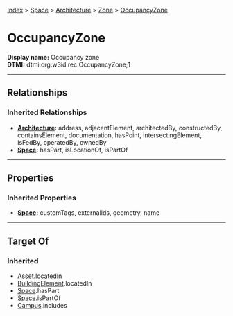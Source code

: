 [Index](../../../Index.md) > [Space](../../Space.md) > [Architecture](../Architecture.md) > [Zone](Zone.md) > [OccupancyZone](#)
# OccupancyZone

**Display name:** Occupancy zone<br />
**DTMI:** dtmi:org:w3id:rec:OccupancyZone;1

---

## Relationships
### Inherited Relationships
* **[Architecture](../Architecture.md):** address, adjacentElement, architectedBy, constructedBy, containsElement, documentation, hasPoint, intersectingElement, isFedBy, operatedBy, ownedBy
* **[Space](../../Space.md):** hasPart, isLocationOf, isPartOf

---

## Properties
### Inherited Properties
* **[Space](../../Space.md):** customTags, externalIds, geometry, name

---

## Target Of
### Inherited
* [Asset](../../../Asset/Asset.md).locatedIn
* [BuildingElement](../../../BuildingElement/BuildingElement.md).locatedIn
* [Space](../../Space.md).hasPart
* [Space](../../Space.md).isPartOf
* [Campus](../../../Collection/SpaceCollection/Campus.md).includes
